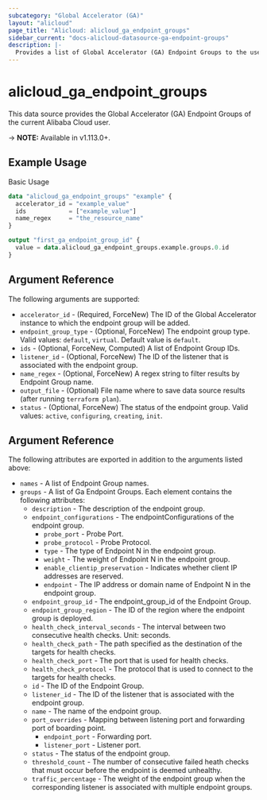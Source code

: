 ```yaml
---
subcategory: "Global Accelerator (GA)"
layout: "alicloud"
page_title: "Alicloud: alicloud_ga_endpoint_groups"
sidebar_current: "docs-alicloud-datasource-ga-endpoint-groups"
description: |-
  Provides a list of Global Accelerator (GA) Endpoint Groups to the user.
---
```


# alicloud\_ga\_endpoint\_groups

This data source provides the Global Accelerator (GA) Endpoint Groups of the current Alibaba Cloud user.

-> **NOTE:** Available in v1.113.0+.

## Example Usage

Basic Usage

```terraform
data "alicloud_ga_endpoint_groups" "example" {
  accelerator_id = "example_value"
  ids            = ["example_value"]
  name_regex     = "the_resource_name"
}

output "first_ga_endpoint_group_id" {
  value = data.alicloud_ga_endpoint_groups.example.groups.0.id
}
```

## Argument Reference

The following arguments are supported:

* `accelerator_id` - (Required, ForceNew) The ID of the Global Accelerator instance to which the endpoint group will be added.
* `endpoint_group_type` - (Optional, ForceNew) The endpoint group type. Valid values: `default`, `virtual`. Default value is `default`.
* `ids` - (Optional, ForceNew, Computed)  A list of Endpoint Group IDs.
* `listener_id` - (Optional, ForceNew) The ID of the listener that is associated with the endpoint group.
* `name_regex` - (Optional, ForceNew) A regex string to filter results by Endpoint Group name.
* `output_file` - (Optional) File name where to save data source results (after running `terraform plan`).
* `status` - (Optional, ForceNew) The status of the endpoint group. Valid values: `active`, `configuring`, `creating`, `init`.

## Argument Reference

The following attributes are exported in addition to the arguments listed above:

* `names` - A list of Endpoint Group names.
* `groups` - A list of Ga Endpoint Groups. Each element contains the following attributes:
	* `description` - The description of the endpoint group.
	* `endpoint_configurations` - The endpointConfigurations of the endpoint group.
		* `probe_port` - Probe Port.
		* `probe_protocol` - Probe Protocol.
		* `type` - The type of Endpoint N in the endpoint group.
		* `weight` - The weight of Endpoint N in the endpoint group.
		* `enable_clientip_preservation` - Indicates whether client IP addresses are reserved.
		* `endpoint` - The IP address or domain name of Endpoint N in the endpoint group.
	* `endpoint_group_id` - The endpoint_group_id of the Endpoint Group.
	* `endpoint_group_region` - The ID of the region where the endpoint group is deployed.
	* `health_check_interval_seconds` - The interval between two consecutive health checks. Unit: seconds.
	* `health_check_path` - The path specified as the destination of the targets for health checks.
	* `health_check_port` - The port that is used for health checks.
	* `health_check_protocol` - The protocol that is used to connect to the targets for health checks.
	* `id` - The ID of the Endpoint Group.
	* `listener_id` - The ID of the listener that is associated with the endpoint group.
	* `name` - The name of the endpoint group.
	* `port_overrides` - Mapping between listening port and forwarding port of boarding point.
		* `endpoint_port` - Forwarding port.
		* `listener_port` - Listener port.
	* `status` - The status of the endpoint group.
	* `threshold_count` - The number of consecutive failed heath checks that must occur before the endpoint is deemed unhealthy.
	* `traffic_percentage` - The weight of the endpoint group when the corresponding listener is associated with multiple endpoint groups.